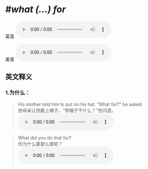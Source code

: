 # ***\#what (…) for*** 
英音
<audio src="./media/what … for1_AAC.aac" controls="controls"></audio>

美音
<audio src="./media/what … for2_AAC.aac" controls="controls"></audio>



  

英文释义
---
### 1.**为什么：**  

 > His mother told him to put on his hat. “What for?” he asked.   
 > 他母亲让他戴上帽子。“带帽子干什么？”他问道。    
<audio src="./media/11-what.aac" controls="controls"></audio>

 > What did you do that for?   
 > 你为什么要那么做呢？    
<audio src="./media/12-what.aac" controls="controls"></audio>


